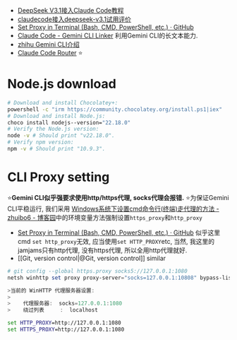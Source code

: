 
- [DeepSeek V3.1接入Claude Code教程](https://zhuanlan.zhihu.com/p/1941910745546744995)
- [claudecode接入deepseek-v3.1试用评价](https://zhuanlan.zhihu.com/p/1942268647717438161)
- [Set Proxy in Terminal (Bash, CMD, PowerShell, etc.) · GitHub](https://gist.github.com/m3y54m/b3d97b9067b2b4eb447a5d1182a326ae)
- [Claude Code - Gemini CLI Linker](https://zhuanlan.zhihu.com/p/1941776168769519921) 利用Gemini CLI的长文本能力. 
- [zhihu Gemini CLI介绍](https://www.zhihu.com/question/1922038210793546944)
- [Claude Code Router](https://zhuanlan.zhihu.com/p/1943248560784122119) ⭐

# Node.js download 

```bash
# Download and install Chocolatey+:
powershell -c "irm https://community.chocolatey.org/install.ps1|iex"
# Download and install Node.js:
choco install nodejs--version="22.18.0"
# Verify the Node.js version:
node -v # Should print "v22.18.0".
# Verify npm version:
npm -v # Should print "10.9.3".
```

# CLI Proxy setting 

⭐**Gemini CLI似乎强要求使用http/https代理, socks代理会报错.** 
⭐为保证Gemini CLI平稳运行, 我们采用 [Windows系统下设置cmd命令行(终端)走代理的方法 - zhuibo6 - 博客园](https://www.cnblogs.com/yerenwz/p/15925848.html)中的环境变量方法强制设置`https_proxy`和`http_proxy`

-  [Set Proxy in Terminal (Bash, CMD, PowerShell, etc.) · GitHub](https://gist.github.com/m3y54m/b3d97b9067b2b4eb447a5d1182a326ae) 似乎这里cmd `set http_proxy`无效, 应当使用`set HTTP_PROXY`etc, 当然, 我这里的jamjams只有http代理, 没有https代理, 所以全用http代理就好. 
-  [[Git, version control|@Git, version control]] similar

```powershell
# git config --global https.proxy socks5://127.0.0.1:1080
netsh winhttp set proxy proxy-server="socks=127.0.0.1:10808" bypass-list="localhost"

>当前的 WinHTTP 代理服务器设置:
>
>    代理服务器:  socks=127.0.0.1:1080
>    绕过列表     :  localhost
```

```cmd
set HTTP_PROXY=http://127.0.0.1:1080
set HTTPS_PROXY=http://127.0.0.1:1080
```
